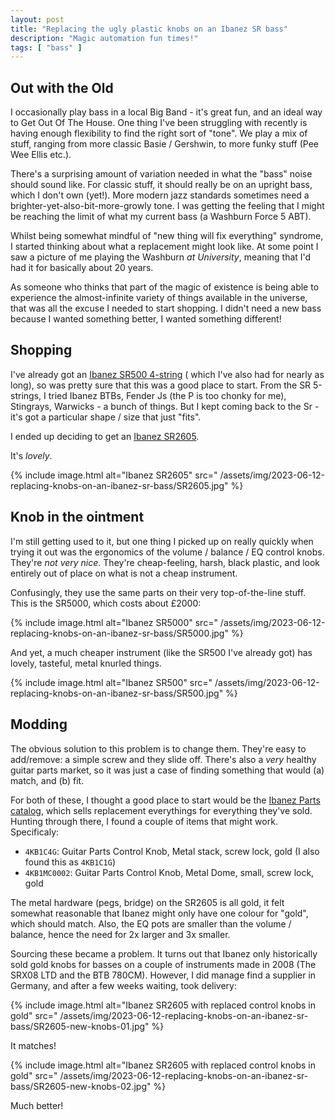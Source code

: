 ```yaml
---
layout: post
title: "Replacing the ugly plastic knobs on an Ibanez SR bass"
description: "Magic automation fun times!"
tags: [ "bass" ]
---
```


## Out with the Old

I occasionally play bass in a local Big Band - it's great fun, and an ideal way to Get Out Of The House. One thing I've
been struggling with recently is having enough flexibility to find the right sort of "tone". We play a mix of stuff,
ranging from more classic Basie / Gershwin, to more funky stuff (Pee Wee Ellis etc.).

There's a surprising amount of variation needed in what the "bass" noise should sound like. For classic stuff, it should
really be on an upright bass, which I don't own (yet!). More modern jazz standards sometimes need a
brighter-yet-also-bit-more-growly tone. I was getting the feeling that I might be reaching the limit of what my current
bass (a Washburn Force 5 ABT).

Whilst being somewhat mindful of "new thing will fix everything" syndrome, I started thinking about what a replacement
might look like. At some point I saw a picture of me playing the Washburn *at University*, meaning that I'd had it for
basically about 20 years.

As someone who thinks that part of the magic of existence is being able to experience the almost-infinite variety of
things available in the universe, that was all the excuse I needed to start shopping. I didn't need a new bass because I
wanted something better, I wanted something different!

## Shopping

I've already got
an [Ibanez SR500 4-string](https://web.archive.org/web/20230330072207/https://www.ibanez.com/usa/products/detail/sr500e_1p_03.html) (
which I've also had for nearly as long), so was pretty sure that this was a good place to start. From the SR 5-strings,
I tried Ibanez BTBs, Fender Js (the P is too chonky for me), Stingrays, Warwicks - a bunch of things. But I kept coming
back to the Sr - it's got a particular shape / size that just "fits".

I ended up deciding to get
an [Ibanez SR2605](https://web.archive.org/web/20220329165841/https://www.ibanez.com/usa/products/detail/sr2605_1p_03.html).

It's *lovely*.

{% include image.html alt="Ibanez SR2605" src="
/assets/img/2023-06-12-replacing-knobs-on-an-ibanez-sr-bass/SR2605.jpg" %}

## Knob in the ointment

I'm still getting used to it, but one thing I picked up on really quickly when trying it out was the ergonomics of the
volume / balance / EQ control knobs. They're *not very nice*. They're cheap-feeling, harsh, black plastic, and look entirely out of place on what is not a cheap instrument.

Confusingly, they use the same parts on their very top-of-the-line stuff. This is the SR5000, which costs about £2000:

{% include image.html alt="Ibanez SR5000" src="
/assets/img/2023-06-12-replacing-knobs-on-an-ibanez-sr-bass/SR5000.jpg" %}

And yet, a much cheaper instrument (like the SR500 I've already got) has lovely, tasteful, metal knurled things.

{% include image.html alt="Ibanez SR500" src="
/assets/img/2023-06-12-replacing-knobs-on-an-ibanez-sr-bass/SR500.jpg" %}

## Modding

The obvious solution to this problem is to change them. They're easy to add/remove: a simple screw and they slide off. There's also a *very* healthy guitar parts market, so it was just a case of finding something that would (a) match, and (b) fit.

For both of these, I thought a good place to start would be the [Ibanez Parts catalog](https://cs.hoshinogakki.co.jp/pcw.nsf), which sells replacement everythings for everything they've sold. Hunting through there, I found a couple of items that might work. Specificaly:

- `4KB1C4G`: Guitar Parts Control Knob, Metal stack, screw lock, gold (I also found this as `4KB1C1G`)
- `4KB1MC0002`: Guitar Parts Control Knob, Metal Dome, small, screw lock, gold

The metal hardware (pegs, bridge) on the SR2605 is all gold, it felt somewhat reasonable that Ibanez might only have one colour for "gold", which should match. Also, the EQ pots are smaller than the volume / balance, hence the need for 2x larger and 3x smaller.

Sourcing these became a problem. It turns out that Ibanez only historically sold gold knobs for basses on a couple of instruments made in 2008 (The SRX08 LTD and the BTB 780CM). However, I did manage find a supplier in Germany, and after a few weeks waiting, took delivery:

{% include image.html alt="Ibanez SR2605 with replaced control knobs in gold" src="
/assets/img/2023-06-12-replacing-knobs-on-an-ibanez-sr-bass/SR2605-new-knobs-01.jpg" %}

It matches!

{% include image.html alt="Ibanez SR2605 with replaced control knobs in gold" src="
/assets/img/2023-06-12-replacing-knobs-on-an-ibanez-sr-bass/SR2605-new-knobs-02.jpg" %}

Much better!
